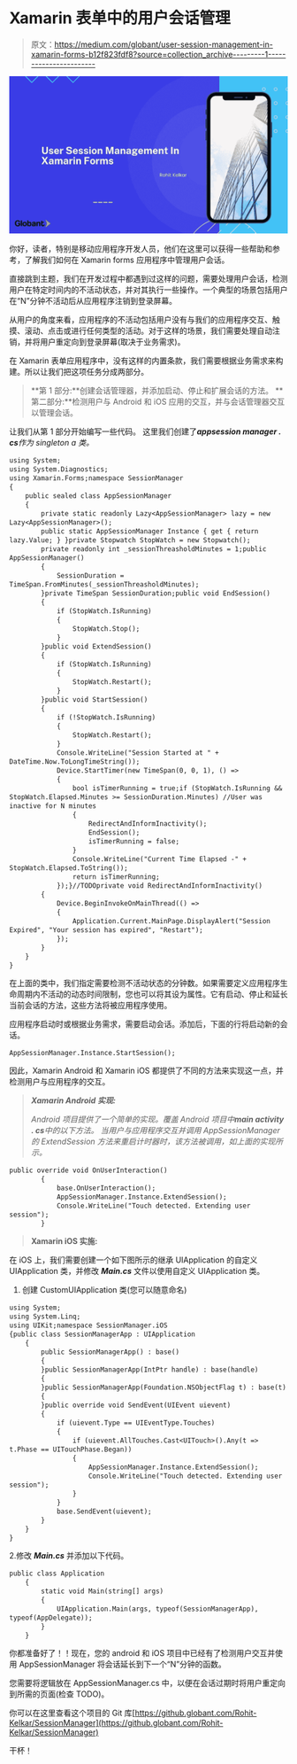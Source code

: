 # Xamarin 表单中的用户会话管理

> 原文：<https://medium.com/globant/user-session-management-in-xamarin-forms-b12f823fdf8?source=collection_archive---------1----------------------->

![](img/ce703aa495645af6f6b1c0a1fb752a02.png)

你好，读者，特别是移动应用程序开发人员，他们在这里可以获得一些帮助和参考，了解我们如何在 Xamarin forms 应用程序中管理用户会话。

直接跳到主题，我们在开发过程中都遇到过这样的问题，需要处理用户会话，检测用户在特定时间内的不活动状态，并对其执行一些操作。一个典型的场景包括用户在“N”分钟不活动后从应用程序注销到登录屏幕。

从用户的角度来看，应用程序的不活动包括用户没有与我们的应用程序交互、触摸、滚动、点击或进行任何类型的活动。对于这样的场景，我们需要处理自动注销，并将用户重定向到登录屏幕(取决于业务需求)。

在 Xamarin 表单应用程序中，没有这样的内置条款，我们需要根据业务需求来构建。所以让我们把这项任务分成两部分。

> **第 1 部分:**创建会话管理器，并添加启动、停止和扩展会话的方法。
> **第二部分:**检测用户与 Android 和 iOS 应用的交互，并与会话管理器交互以管理会话。

让我们从第 1 部分开始编写一些代码。
这里我们创建了***appsession manager . cs****作为 singleton a 类。*

```
using System;
using System.Diagnostics;
using Xamarin.Forms;namespace SessionManager
{
    public sealed class AppSessionManager
    {
        private static readonly Lazy<AppSessionManager> lazy = new Lazy<AppSessionManager>();
        public static AppSessionManager Instance { get { return lazy.Value; } }private Stopwatch StopWatch = new Stopwatch();
        private readonly int _sessionThreasholdMinutes = 1;public AppSessionManager()
        {
            SessionDuration = TimeSpan.FromMinutes(_sessionThreasholdMinutes);
        }private TimeSpan SessionDuration;public void EndSession()
        {
            if (StopWatch.IsRunning)
            {
                StopWatch.Stop();
            }
        }public void ExtendSession()
        {
            if (StopWatch.IsRunning)
            {
                StopWatch.Restart();
            }
        }public void StartSession()
        {
            if (!StopWatch.IsRunning)
            {
                StopWatch.Restart();
            }
            Console.WriteLine("Session Started at " + DateTime.Now.ToLongTimeString());
            Device.StartTimer(new TimeSpan(0, 0, 1), () =>
            {
                bool isTimerRunning = true;if (StopWatch.IsRunning && StopWatch.Elapsed.Minutes >= SessionDuration.Minutes) //User was inactive for N minutes
                {
                    RedirectAndInformInactivity();
                    EndSession();
                    isTimerRunning = false;
                }
                Console.WriteLine("Current Time Elapsed -" + StopWatch.Elapsed.ToString());
                return isTimerRunning;
            });}//TODOprivate void RedirectAndInformInactivity()
        {
            Device.BeginInvokeOnMainThread(() =>
            {
                Application.Current.MainPage.DisplayAlert("Session Expired", "Your session has expired", "Restart");
            });
        }
    }
}
```

在上面的类中，我们指定需要检测不活动状态的分钟数。如果需要定义应用程序生命周期内不活动的动态时间限制，您也可以将其设为属性。它有启动、停止和延长当前会话的方法，这些方法将被应用程序使用。

应用程序启动时或根据业务需求，需要启动会话。添加后，下面的行将启动新的会话。

```
AppSessionManager.Instance.StartSession();
```

因此，Xamarin Android 和 Xamarin iOS 都提供了不同的方法来实现这一点，并检测用户与应用程序的交互。

> ***Xamarin Android 实现:***
> 
> *Android 项目提供了一个简单的实现。覆盖 Android 项目中****main activity . cs****中的以下方法。
> 当用户与应用程序交互并调用 AppSessionManager 的 ExtendSession 方法来重启计时器时，该方法被调用，如上面的实现所示。*

```
public override void OnUserInteraction()
        {
            base.OnUserInteraction();
            AppSessionManager.Instance.ExtendSession();
            Console.WriteLine("Touch detected. Extending user session");
        }
```

> **Xamarin iOS 实施:**

在 iOS 上，我们需要创建一个如下图所示的继承 UIApplication 的自定义 UIApplication 类，并修改 ***Main.cs*** 文件以使用自定义 UIApplication 类。

1.  创建 CustomUIApplication 类(您可以随意命名)

```
using System;
using System.Linq;
using UIKit;namespace SessionManager.iOS
{public class SessionManagerApp : UIApplication
    {
        public SessionManagerApp() : base()
        {
        }public SessionManagerApp(IntPtr handle) : base(handle)
        {
        }public SessionManagerApp(Foundation.NSObjectFlag t) : base(t)
        {
        }public override void SendEvent(UIEvent uievent)
        {
            if (uievent.Type == UIEventType.Touches)
            {
                if (uievent.AllTouches.Cast<UITouch>().Any(t => t.Phase == UITouchPhase.Began))
                {
                    AppSessionManager.Instance.ExtendSession();
                    Console.WriteLine("Touch detected. Extending user session");
                }
            }
            base.SendEvent(uievent);
        }
    }
}
```

2.修改 ***Main.cs*** 并添加以下代码。

```
public class Application
    {
        static void Main(string[] args)
        {
            UIApplication.Main(args, typeof(SessionManagerApp), typeof(AppDelegate));
        }
    }
```

你都准备好了！！现在，您的 android 和 iOS 项目中已经有了检测用户交互并使用 AppSessionManager 将会话延长到下一个“N”分钟的函数。

您需要将逻辑放在 AppSessionManager.cs 中，以便在会话过期时将用户重定向到所需的页面(检查 TODO)。

你可以在这里查看这个项目的 Git 库[https://github.globant.com/Rohit-Kelkar/SessionManager](https://github.globant.com/Rohit-Kelkar/SessionManager)

干杯！
